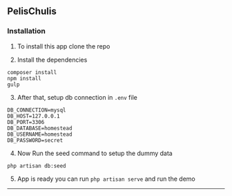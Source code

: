 ## PelisChulis

### Installation 
1. To install this app clone the repo 

2. Install the dependencies
```
composer install
npm install
gulp
```
3. After that, setup db connection in `.env` file
```
DB_CONNECTION=mysql
DB_HOST=127.0.0.1
DB_PORT=3306
DB_DATABASE=homestead
DB_USERNAME=homestead
DB_PASSWORD=secret
```
4. Now Run the seed command to setup the dummy data
```
php artisan db:seed
```
5. App is ready you can run `php artisan serve` and run the demo
----
